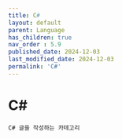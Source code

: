 ```yaml
---
title: C#
layout: default
parent: Language
has_children: true
nav_order : 5.9
published_date: 2024-12-03
last_modified_date: 2024-12-03
permalink: 'C#'
---
```


# C#

`C# 글을 작성하는 카테고리`
